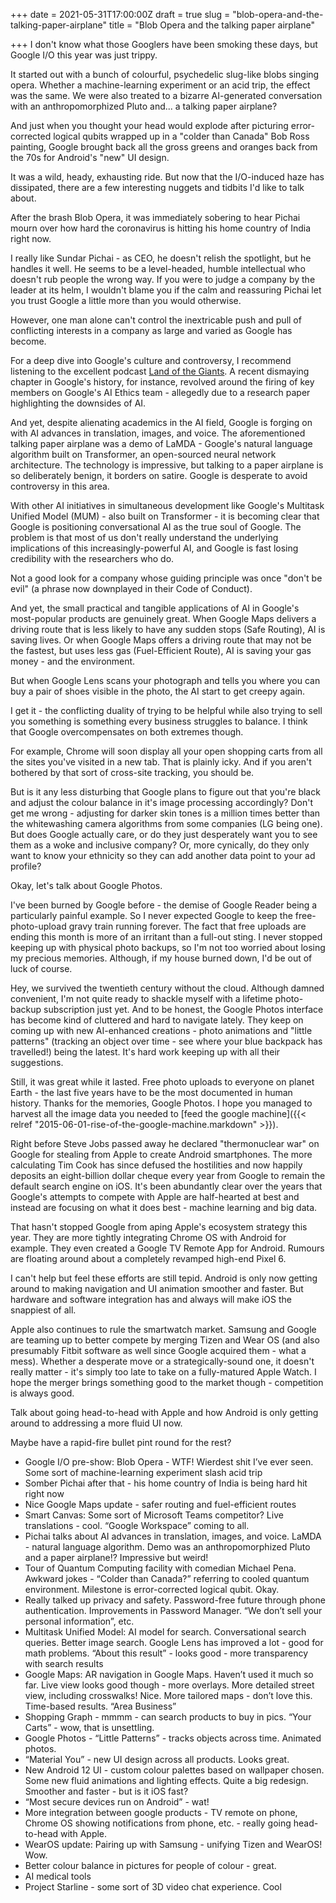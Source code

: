 +++
date = 2021-05-31T17:00:00Z
draft = true
slug = "blob-opera-and-the-talking-paper-airplane"
title = "Blob Opera and the talking paper airplane"

+++
I don't know what those Googlers have been smoking these days, but Google I/O this year was just trippy.

It started out with a bunch of colourful, psychedelic slug-like blobs singing opera. Whether a machine-learning experiment or an acid trip, the effect was the same. We were also treated to a bizarre AI-generated conversation with an anthropomorphized Pluto and... a talking paper airplane?

And just when you thought your head would explode after picturing error-corrected logical qubits wrapped up in a "colder than Canada" Bob Ross painting, Google brought back all the gross greens and oranges back from the 70s for Android's "new" UI design.

It was a wild, heady, exhausting ride. But now that the I/O-induced haze has dissipated, there are a few interesting nuggets and tidbits I'd like to talk about.

<!--more-->

After the brash Blob Opera, it was immediately sobering to hear Pichai mourn over how hard the coronavirus is hitting his home country of India right now.

I really like Sundar Pichai - as CEO, he doesn't relish the spotlight, but he handles it well. He seems to be a level-headed, humble intellectual who doesn't rub people the wrong way. If you were to judge a company by the leader at its helm, I wouldn't blame you if the calm and reassuring Pichai let you trust Google a little more than you would otherwise.

However, one man alone can't control the inextricable push and pull of conflicting interests in a company as large and varied as Google has become.

For a deep dive into Google's culture and controversy, I recommend listening to the excellent podcast [Land of the Giants](https://podcasts.apple.com/us/podcast/land-of-the-giants/id1465767420). A recent dismaying chapter in Google's history, for instance, revolved around the firing of key members on Google's AI Ethics team - allegedly due to a research paper highlighting the downsides of AI.

And yet, despite alienating academics in the AI field, Google is forging on with AI advances in translation, images, and voice. The aforementioned talking paper airplane was a demo of LaMDA - Google's natural language algorithm built on Transformer, an open-sourced neural network architecture. The technology is impressive, but talking to a paper airplane is so deliberately benign, it borders on satire. Google is desperate to avoid controversy in this area.

With other AI initiatives in simultaneous development like Google's Multitask Unified Model (MUM) - also built on Transformer - it is becoming clear that Google is positioning conversational AI as the true soul of Google. The problem is that most of us don't really understand the underlying implications of this increasingly-powerful AI, and Google is fast losing credibility with the researchers who do.

Not a good look for a company whose guiding principle was once "don't be evil" (a phrase now downplayed in their Code of Conduct).

And yet, the small practical and tangible applications of AI in Google's most-popular products are genuinely great. When Google Maps delivers a driving route that is less likely to have any sudden stops (Safe Routing), AI is saving lives. Or when Google Maps offers a driving route that may not be the fastest, but uses less gas (Fuel-Efficient Route), AI is saving your gas money - and the environment.

But when Google Lens scans your photograph and tells you where you can buy a pair of shoes visible in the photo, the AI start to get creepy again.

I get it - the conflicting duality of trying to be helpful while also trying to sell you something is something every business struggles to balance. I think that Google overcompensates on both extremes though.

For example, Chrome will soon display all your open shopping carts from all the sites you've visited in a new tab. That is plainly icky. And if you aren't bothered by that sort of cross-site tracking, you should be.

But is it any less disturbing that Google plans to figure out that you're black and adjust the colour balance in it's image processing accordingly? Don't get me wrong - adjusting for darker skin tones is a million times better than the whitewashing camera algorithms from some companies (LG being one). But does Google actually care, or do they just desperately want you to see them as a woke and inclusive company? Or, more cynically, do they only want to know your ethnicity so they can add another data point to your ad profile?

Okay, let's talk about Google Photos.

I've been burned by Google before - the demise of Google Reader being a particularly painful example. So I never expected Google to keep the free-photo-upload gravy train running forever. The fact that free uploads are ending this month is more of an irritant than a full-out sting. I never stopped keeping up with physical photo backups, so I'm not too worried about losing my precious memories. Although, if my house burned down, I'd be out of luck of course.

Hey, we survived the twentieth century without the cloud. Although damned convenient, I'm not quite ready to shackle myself with a lifetime photo-backup subscription just yet. And to be honest, the Google Photos interface has become kind of cluttered and hard to navigate lately. They keep on coming up with new AI-enhanced creations - photo animations and "little patterns" (tracking an object over time - see where your blue backpack has travelled!) being the latest. It's hard work keeping up with all their suggestions.

Still, it was great while it lasted. Free photo uploads to everyone on planet Earth - the last five years have to be the most documented in human history. Thanks for the memories, Google Photos. I hope you managed to harvest all the image data you needed to [feed the google machine]({{< relref "2015-06-01-rise-of-the-google-machine.markdown" >}}).

Right before Steve Jobs passed away he declared "thermonuclear war" on Google for stealing from Apple to create Android smartphones. The more calculating Tim Cook has since defused the hostilities and now happily deposits an eight-billion dollar cheque every year from Google to remain the default search engine on iOS. It's been abundantly clear over the years that Google's attempts to compete with Apple are half-hearted at best and instead are focusing on what it does best - machine learning and big data.

That hasn't stopped Google from aping Apple's ecosystem strategy this year. They are more tightly integrating Chrome OS with Android for example. They even created a Google TV Remote App for Android. Rumours are floating around about a completely revamped high-end Pixel 6.

I can't help but feel these efforts are still tepid. Android is only now getting around to making navigation and UI animation smoother and faster. But hardware and software integration has and always will make iOS the snappiest of all.

Apple also continues to rule the smartwatch market. Samsung and Google are teaming up to better compete by merging Tizen and Wear OS (and also presumably Fitbit software as well since Google acquired them - what a mess). Whether a desperate move or a strategically-sound one, it doesn't really matter - it's simply too late to take on a fully-matured Apple Watch. I hope the merger brings something good to the market though - competition is always good.

Talk about going head-to-head with Apple and how Android is only getting around to addressing a more fluid UI now.

Maybe have a rapid-fire bullet pint round for the rest?

* Google I/O pre-show: Blob Opera - WTF! Wierdest shit I’ve ever seen. Some sort of machine-learning experiment slash acid trip
* Somber Pichai after that - his home country of India is being hard hit right now
* Nice Google Maps update - safer routing and fuel-efficient routes
* Smart Canvas: Some sort of Microsoft Teams competitor? Live translations - cool. “Google Workspace” coming to all.
* Pichai talks about AI advances in translation, images, and voice. LaMDA - natural language algorithm. Demo was an anthropomorphized Pluto and a paper airplane!? Impressive but weird!
* Tour of Quantum Computing facility with comedian Michael Pena. Awkward jokes - “Colder than Canada?” referring to cooled quantum environment. Milestone is error-corrected logical qubit. Okay.
* Really talked up privacy and safety. Password-free future through phone authentication. Improvements in Password Manager. “We don’t sell your personal information”, etc.
* Multitask Unified Model: AI model for search. Conversational search queries. Better image search. Google Lens has improved a lot - good for math problems. “About this result” - looks good - more transparency with search results
* Google Maps: AR navigation in Google Maps. Haven’t used it much so far. Live view looks good though - more overlays. More detailed street view, including crosswalks! Nice. More tailored maps - don’t love this. Time-based results. “Area Business”
* Shopping Graph - mmmm - can search products to buy in pics. “Your Carts” - wow, that is unsettling.
* Google Photos - “Little Patterns” - tracks objects across time. Animated photos.
* “Material You” - new UI design across all products. Looks great.
* New Android 12 UI - custom colour palettes based on wallpaper chosen. Some new fluid animations and lighting effects. Quite a big redesign. Smoother and faster - but is it iOS fast?
* “Most secure devices run on Android” - wat!
* More integration between google products - TV remote on phone, Chrome OS showing notifications from phone, etc. - really going head-to-head with Apple.
* WearOS update: Pairing up with Samsung - unifying Tizen and WearOS! Wow.
* Better colour balance in pictures for people of colour - great.
* AI medical tools
* Project Starline - some sort of 3D video chat experience. Cool